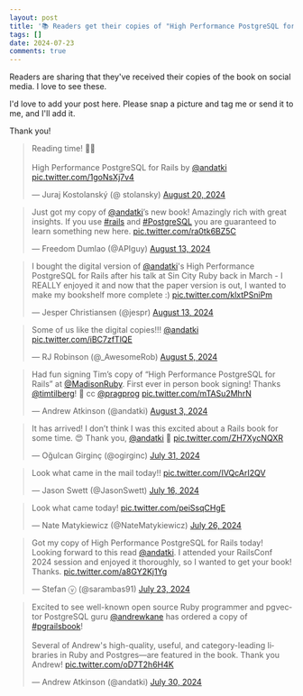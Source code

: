 ```yaml
---
layout: post
title: '📚 Readers get their copies of "High Performance PostgreSQL for Rails"'
tags: []
date: 2024-07-23
comments: true
---
```


Readers are sharing that they've received their copies of the book on social media. I love to see these.

I'd love to add your post here. Please snap a picture and tag me or send it to me, and I'll add it.

Thank you!

<blockquote class="twitter-tweet"><p lang="en" dir="ltr">Reading time! 📖👀<br><br>High Performance PostgreSQL for Rails by <a href="https://twitter.com/andatki?ref_src=twsrc%5Etfw">@andatki</a> <a href="https://t.co/1goNsXj7v4">pic.twitter.com/1goNsXj7v4</a></p>&mdash; Juraj Kostolanský (@
stolansky) <a href="https://twitter.com/
stolansky/status/1825831921516945870?ref_src=twsrc%5Etfw">August 20, 2024</a></blockquote> <script async src="https://platform.twitter.com/widgets.js" charset="utf-8"></script>
<blockquote class="twitter-tweet"><p lang="en" dir="ltr">Just got my copy of <a href="https://twitter.com/andatki?ref_src=twsrc%5Etfw">@andatki</a>’s new book! Amazingly rich with great insights. If you use <a href="https://twitter.com/hashtag/rails?src=hash&amp;ref_src=twsrc%5Etfw">#rails</a> and <a href="https://twitter.com/hashtag/PostgreSQL?src=hash&amp;ref_src=twsrc%5Etfw">#PostgreSQL</a> you are guaranteed to learn something new here. <a href="https://t.co/ra0tk6BZ5C">pic.twitter.com/ra0tk6BZ5C</a></p>&mdash; Freedom Dumlao (@APIguy) <a href="https://twitter.com/APIguy/status/1823445587477385535?ref_src=twsrc%5Etfw">August 13, 2024</a></blockquote> <script async src="https://platform.twitter.com/widgets.js" charset="utf-8"></script>
<blockquote class="twitter-tweet"><p lang="en" dir="ltr">I bought the digital version of <a href="https://twitter.com/andatki?ref_src=twsrc%5Etfw">@andatki</a>&#39;s High Performance PostgreSQL for Rails after his talk at Sin City Ruby back in March - I REALLY enjoyed it and now that the paper version is out, I wanted to make my bookshelf more complete :) <a href="https://t.co/klxtPSniPm">pic.twitter.com/klxtPSniPm</a></p>&mdash; Jesper Christiansen (@jespr) <a href="https://twitter.com/jespr/status/1823413183681585464?ref_src=twsrc%5Etfw">August 13, 2024</a></blockquote> <script async src="https://platform.twitter.com/widgets.js" charset="utf-8"></script>
<blockquote class="twitter-tweet"><p lang="en" dir="ltr">Some of us like the digital copies!!! <a href="https://twitter.com/andatki?ref_src=twsrc%5Etfw">@andatki</a> <a href="https://t.co/iBC7zfTlQE">pic.twitter.com/iBC7zfTlQE</a></p>&mdash; RJ Robinson (@_AwesomeRob) <a href="https://twitter.com/_AwesomeRob/status/1820577604161921137?ref_src=twsrc%5Etfw">August 5, 2024</a></blockquote> <script async src="https://platform.twitter.com/widgets.js" charset="utf-8"></script>
<blockquote class="twitter-tweet"><p lang="en" dir="ltr">Had fun signing Tim’s copy of “High Performance PostgreSQL for Rails” at <a href="https://twitter.com/MadisonRuby?ref_src=twsrc%5Etfw">@MadisonRuby</a>. First ever in person book signing! Thanks <a href="https://twitter.com/timtilberg?ref_src=twsrc%5Etfw">@timtilberg</a>! 🙌 cc <a href="https://twitter.com/pragprog?ref_src=twsrc%5Etfw">@pragprog</a> <a href="https://t.co/mTASu2MhrN">pic.twitter.com/mTASu2MhrN</a></p>&mdash; Andrew Atkinson (@andatki) <a href="https://twitter.com/andatki/status/1819598678211883329?ref_src=twsrc%5Etfw">August 3, 2024</a></blockquote> <script async src="https://platform.twitter.com/widgets.js" charset="utf-8"></script>
<blockquote class="twitter-tweet"><p lang="en" dir="ltr">It has arrived! I don’t think I was this excited about a Rails book for some time. 😍 Thank you, <a href="https://twitter.com/andatki?ref_src=twsrc%5Etfw">@andatki</a> 🙏 <a href="https://t.co/ZH7XycNQXR">pic.twitter.com/ZH7XycNQXR</a></p>&mdash; Oğulcan Girginç (@ogirginc) <a href="https://twitter.com/ogirginc/status/1818573263544504562?ref_src=twsrc%5Etfw">July 31, 2024</a></blockquote> <script async src="https://platform.twitter.com/widgets.js" charset="utf-8"></script>
<blockquote class="twitter-tweet"><p lang="en" dir="ltr">Look what came in the mail today!! <a href="https://t.co/IVQcArI2QV">pic.twitter.com/IVQcArI2QV</a></p>&mdash; Jason Swett (@JasonSwett) <a href="https://twitter.com/JasonSwett/status/1813339565874180320?ref_src=twsrc%5Etfw">July 16, 2024</a></blockquote> <script async src="https://platform.twitter.com/widgets.js" charset="utf-8"></script>
<blockquote class="twitter-tweet"><p lang="en" dir="ltr">Look what came today! <a href="https://t.co/peiSsqCHgE">pic.twitter.com/peiSsqCHgE</a></p>&mdash; Nate Matykiewicz (@NateMatykiewicz) <a href="https://twitter.com/NateMatykiewicz/status/1816888861240553812?ref_src=twsrc%5Etfw">July 26, 2024</a></blockquote> <script async src="https://platform.twitter.com/widgets.js" charset="utf-8"></script>
<blockquote class="twitter-tweet"><p lang="en" dir="ltr">Got my copy of High Performance PostgreSQL for Rails today! Looking forward to this read <a href="https://twitter.com/andatki?ref_src=twsrc%5Etfw">@andatki</a>. I attended your RailsConf 2024 session and enjoyed it thoroughly, so I wanted to get your book! Thanks. <a href="https://t.co/a8GY2Kj1Yg">pic.twitter.com/a8GY2Kj1Yg</a></p>&mdash; Stefan ⓥ (@sarambas91) <a href="https://twitter.com/sarambas91/status/1815762851216158999?ref_src=twsrc%5Etfw">July 23, 2024</a></blockquote> <script async src="https://platform.twitter.com/widgets.js" charset="utf-8"></script>
<blockquote class="twitter-tweet"><p lang="en" dir="ltr">Excited to see well-known open source Ruby programmer and pgvector PostgreSQL guru <a href="https://twitter.com/andrewkane?ref_src=twsrc%5Etfw">@andrewkane</a> has ordered a copy of <a href="https://twitter.com/hashtag/pgrailsbook?src=hash&amp;ref_src=twsrc%5Etfw">#pgrailsbook</a>!<br><br>Several of Andrew&#39;s high-quality, useful, and category-leading libraries in Ruby and Postgres—are featured in the book. Thank you Andrew! <a href="https://t.co/oD7T2h6H4K">pic.twitter.com/oD7T2h6H4K</a></p>&mdash; Andrew Atkinson (@andatki) <a href="https://twitter.com/andatki/status/1818327859678859505?ref_src=twsrc%5Etfw">July 30, 2024</a></blockquote> <script async src="https://platform.twitter.com/widgets.js" charset="utf-8"></script>
